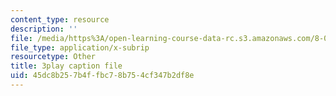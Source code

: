 ```yaml
---
content_type: resource
description: ''
file: /media/https%3A/open-learning-course-data-rc.s3.amazonaws.com/8-04-quantum-physics-i-spring-2016/45dc8b257b4ffbc78b754cf347b2df8e_Ot9OjT34gkA.srt
file_type: application/x-subrip
resourcetype: Other
title: 3play caption file
uid: 45dc8b25-7b4f-fbc7-8b75-4cf347b2df8e
---
```

